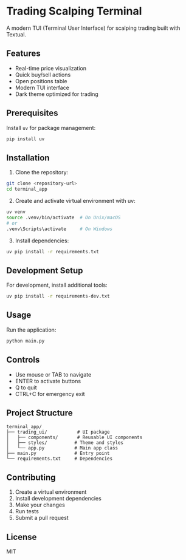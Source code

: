 # Trading Scalping Terminal

A modern TUI (Terminal User Interface) for scalping trading built with Textual.

## Features
- Real-time price visualization
- Quick buy/sell actions
- Open positions table
- Modern TUI interface
- Dark theme optimized for trading

## Prerequisites

Install `uv` for package management:
```bash
pip install uv
```

## Installation

1. Clone the repository:
```bash
git clone <repository-url>
cd terminal_app
```

2. Create and activate virtual environment with uv:
```bash
uv venv
source .venv/bin/activate  # On Unix/macOS
# or
.venv\Scripts\activate     # On Windows
```

3. Install dependencies:
```bash
uv pip install -r requirements.txt
```

## Development Setup

For development, install additional tools:
```bash
uv pip install -r requirements-dev.txt
```

## Usage

Run the application:
```bash
python main.py
```

## Controls
- Use mouse or TAB to navigate
- ENTER to activate buttons
- Q to quit
- CTRL+C for emergency exit

## Project Structure
```
terminal_app/
├── trading_ui/           # UI package
│   ├── components/       # Reusable UI components
│   ├── styles/          # Theme and styles
│   └── app.py           # Main app class
├── main.py              # Entry point
└── requirements.txt     # Dependencies
```

## Contributing
1. Create a virtual environment
2. Install development dependencies
3. Make your changes
4. Run tests
5. Submit a pull request

## License
MIT
